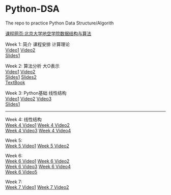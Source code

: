 # Python-DSA
The repo to practice Python Data Structure/Algorith  

[课程网页:北京大学地空学院数据结构与算法](http://gis4g.pku.edu.cn/course/pythonds/)  

Week 1: 简介 课程安排  计算理论  
[Video1](https://www.bilibili.com/video/BV1S741177C9?p=1)  [Video2](https://www.bilibili.com/video/BV1V7411M7YV)  
[Slides1](/Slides/week1/sessdsa2020-00.pdf)  

Week 2: 算法分析 大O表示  
[Video1](https://www.bilibili.com/video/BV1eE411n7q2)  [Video2](https://www.bilibili.com/video/BV1eE411n79a?p=3)  
[Slides1](/Slides/week2/sessdsa2020-02.pdf)  [Slides2](/Slides/week2/sessdsa2020-04.pdf)  
[TextBook](https://runestone.academy/runestone/books/published/pythonds/AlgorithmAnalysis/toctree.html)  

Week 3:  Python基础  线性结构  
[Video1](https://www.bilibili.com/video/BV17E411478j)  [Video2](https://www.bilibili.com/video/BV1wE411g7F3)  [Video3](https://www.bilibili.com/video/BV13E411g7VL)  
[Slides1](/Slides/week3/sessdsa2020-05.pdf)  

---

Week 4: 线性结构  
[Week 4 Video1](https://www.bilibili.com/video/BV1QE411N7c5)    [Week 4 Video2](https://www.bilibili.com/video/BV1NE411j7gj)    
[Week 4 Video3](https://www.bilibili.com/video/BV1iE411G7Qp)    [Week 4 Video4](https://www.bilibili.com/video/BV1zE411G7hx)  

Week 5:   
[Week 5 Video1](https://www.bilibili.com/video/BV127411d7jR)    [Week 5 Video2](https://www.bilibili.com/video/BV1GE411N7f1)  

Week 6:   
[Week 6 Video1](https://www.bilibili.com/video/BV1S7411y7Zd)    [Week 6 Video2](https://www.bilibili.com/video/BV1w741117w4)    
[Week 6 Video3](https://www.bilibili.com/video/BV1xV411f7gK)    [Week 6 Video4](https://www.bilibili.com/video/BV1ie411x7pP)    
[Week 6 Video5](https://www.bilibili.com/video/BV1n54y1d7Gi)  

Week 7:   
[Week 7 Video1](https://www.bilibili.com/video/BV1MC4y1s7mm)    [Week 7 Video2](https://www.bilibili.com/video/BV1pK4y1r7r2)     